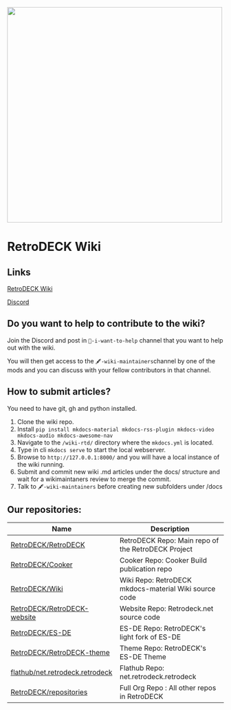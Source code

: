 <img src="https://github.com/XargonWan/RetroDECK-Wiki/blob/main/wiki-rtd/docs/wiki_images/logos/rd-logo-box.png" width="500">

# RetroDECK Wiki

## Links
[RetroDECK Wiki](https://retrodeck.readthedocs.io/en/latest/)

[Discord](https://discord.gg/WDc5C9YWMx)

## Do you want to help to contribute to the wiki?

Join the Discord and post in `💙-i-want-to-help` channel that you want to help out with the wiki.

You will then get access to the `🖋-wiki-maintainers`channel by one of the mods and you can discuss with your fellow contributors in that channel.

## How to submit articles?

You need to have git, gh and python installed.

1. Clone the wiki repo.
2. Install `pip install mkdocs-material mkdocs-rss-plugin mkdocs-video mkdocs-audio mkdocs-awesome-nav`
3. Navigate to the `/wiki-rtd/` directory where the `mkdocs.yml` is located.
4. Type in cli `mkdocs serve` to start the local webserver.
5. Browse to `http://127.0.0.1:8000/` and you will have a local instance of the wiki running.
6. Submit and commit new wiki .md articles under the docs/ structure and wait for a wikimaintaners review to merge the commit.
7. Talk to `🖋-wiki-maintainers` before creating new subfolders under /docs

## Our repositories:

| Name                                                                                   | Description                                           |
|----------------------------------------------------------------------------------------|-------------------------------------------------------|
| [RetroDECK/RetroDECK](https://github.com/RetroDECK/RetroDECK)                          | RetroDECK Repo: Main repo of the RetroDECK Project    |
| [RetroDECK/Cooker](https://github.com/RetroDECK/Cooker)                                | Cooker Repo: Cooker Build publication repo            |
| [RetroDECK/Wiki](https://github.com/RetroDECK/Wiki)                                    | Wiki Repo: RetroDECK mkdocs-material Wiki source code |
| [RetroDECK/RetroDECK-website](https://github.com/RetroDECK/RetroDECK-website)          | Website Repo: Retrodeck.net source code               |
| [RetroDECK/ES-DE](https://github.com/RetroDECK/ES-DE)                                  | ES-DE Repo: RetroDECK's light fork of ES-DE           |
| [RetroDECK/RetroDECK-theme](https://github.com/RetroDECK/RetroDECK-theme)              | Theme Repo: RetroDECK's ES-DE Theme                   |
| [flathub/net.retrodeck.retrodeck](https://github.com/flathub/net.retrodeck.retrodeck)  | Flathub Repo: net.retrodeck.retrodeck                 |
| [RetroDECK/repositories](https://github.com/orgs/RetroDECK/repositories)               | Full Org Repo : All other repos in RetroDECK          |
